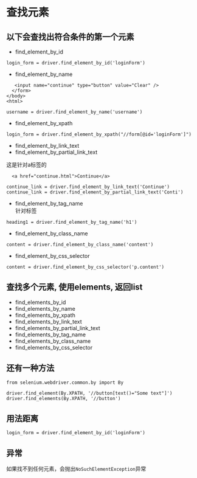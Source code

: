 # 查找元素

## 以下会查找出符合条件的第一个元素
- find_element_by_id

```
login_form = driver.find_element_by_id('loginForm')
```
- find_element_by_name  

```
   <input name="continue" type="button" value="Clear" />
  </form>
</body>
<html>

username = driver.find_element_by_name('username')
```
- find_element_by_xpath

```
login_form = driver.find_element_by_xpath("//form[@id='loginForm']")
```

- find_element_by_link_text
- find_element_by_partial_link_text

这是针对a标签的
```
  <a href="continue.html">Continue</a>

continue_link = driver.find_element_by_link_text('Continue')
continue_link = driver.find_element_by_partial_link_text('Conti')
```

- find_element_by_tag_name  
针对标签
```
heading1 = driver.find_element_by_tag_name('h1')
```
- find_element_by_class_name

```
content = driver.find_element_by_class_name('content')
```
- find_element_by_css_selector

```
content = driver.find_element_by_css_selector('p.content')
```


## 查找多个元素, 使用elements, 返回list

- find_elements_by_id
- find_elements_by_name
- find_elements_by_xpath
- find_elements_by_link_text
- find_elements_by_partial_link_text
- find_elements_by_tag_name
- find_elements_by_class_name
- find_elements_by_css_selector

## 还有一种方法

```
from selenium.webdriver.common.by import By

driver.find_element(By.XPATH, '//button[text()="Some text"]')
driver.find_elements(By.XPATH, '//button')

```

## 用法距离

```
login_form = driver.find_element_by_id('loginForm')

```


## 异常

如果找不到任何元素，会抛出`NoSuchElementException`异常




